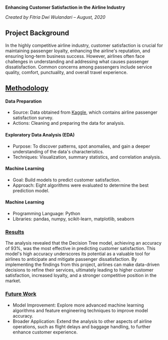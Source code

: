 **Enhancing Customer Satisfaction in the Airline Industry**

_Created by Fitria Dwi Wulandari – August, 2020_

## **Project Background**
In the highly competitive airline industry, customer satisfaction is crucial for maintaining passenger loyalty, enhancing the airline's reputation, and ensuring long-term business success. However, airlines often face challenges in understanding and addressing what causes passenger dissatisfaction. Common concerns among passengers include service quality, comfort, punctuality, and overall travel experience.

## <ins>**Methodology**</ins>
  #### **Data Preparation**
  * Source: Data obtained from [Kaggle](https://www.kaggle.com/datasets/teejmahal20/airline-passenger-satisfaction), which contains airline passenger satisfaction survey.
  * Actions: Cleaning and preparing the data for analysis.

  #### **Exploratory Data Analysis (EDA)**
  * Purpose: To discover patterns, spot anomalies, and gain a deeper understanding of the data's characteristics.
  * Techniques: Visualization, summary statistics, and correlation analysis.

  #### **Machine Learning**
  * Goal: Build models to predict customer satisfaction.
  * Approach: Eight algorithms were evaluated to determine the best prediction model.

  #### **Machine Learning**
  * Programming Language: Python
  * Libraries: pandas, numpy, scikit-learn, matplotlib, seaborn

### <ins>**Results**</ins>
The analysis revealed that the Decision Tree model, achieving an accuracy of 93%, was the most effective in predicting customer satisfaction. This model's high accuracy underscores its potential as a valuable tool for airlines to anticipate and mitigate passenger dissatisfaction. By implementing the findings from this project, airlines can make data-driven decisions to refine their services, ultimately leading to higher customer satisfaction, increased loyalty, and a stronger competitive position in the market.

### <ins>**Future Work**</ins>
* Model Improvement: Explore more advanced machine learning algorithms and feature engineering techniques to improve model accuracy.
* Broader Application: Extend the analysis to other aspects of airline operations, such as flight delays and baggage handling, to further enhance customer experience.
